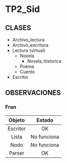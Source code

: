 # TP2_Sid

## CLASES
- Archivo_lectura
- Archivo_escritura
- Lectura (virtual)
    - Novela
        - Novela_historica
    - Poema
    - Cuento
- Escritor

## OBSERVACIONES
### Fran

| Objeto | Estado     |
|:------:|:----------:|
|Escritor|  OK        |
| Lista  | No funciona|
| Nodo   | No funciona|
|Parser  | OK         |